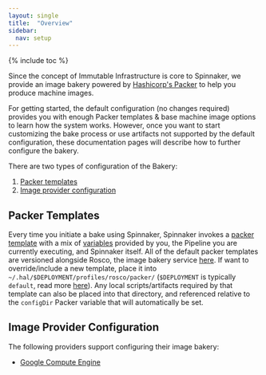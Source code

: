 ```yaml
---
layout: single
title:  "Overview"
sidebar:
  nav: setup
---
```


{% include toc %}

Since the concept of Immutable Infrastructure is core to Spinnaker, we provide
an image bakery powered by [Hashicorp's Packer](https://www.packer.io/intro/)
to help you produce machine images.

For getting started, the default configuration (no changes required) provides
you with enough Packer templates & base machine image options to learn how the
system works. However, once you want to start customizing the bake process or
use artifacts not supported by the default configuration, these documentation
pages will describe how to further configure the bakery.

There are two types of configuration of the Bakery:

1. [Packer templates](#packer-templates)
2. [Image provider configuration](#image-provider-configuration)

## Packer Templates

Every time you initiate a bake using Spinnaker, Spinnaker invokes a [packer
template](https://www.packer.io/docs/templates/index.html) with a mix of
[variables](https://www.packer.io/docs/templates/index.html) provided by you,
the Pipeline you are currently executing, and Spinnaker itself. All of the
default packer templates are versioned alongside Rosco, the image bakery
service
[here](https://github.com/spinnaker/rosco/tree/master/rosco-web/config/packer).
If want to override/include a new template, place it into
`~/.hal/$DEPLOYMENT/profiles/rosco/packer/` (`$DEPLOYMENT` is
typically `default`, read more [here](/reference/halyard/#deployments)). Any local
scripts/artifacts required by that template can also be placed into that
directory, and referenced relative to the `configDir` Packer variable that will
automatically be set.

## Image Provider Configuration

The following providers support configuring their image bakery:

* [Google Compute Engine](/setup/bakery/google/)
